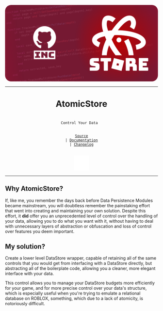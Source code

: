 <img style="border-radius: 20px;" src=https://raw.githubusercontent.com/Inctus/AtomicStore/main/docs/Images/banner.png>

---------------

<div align=center> 

<h1>AtomicStore</h1>
<code>
 Control Your Data   

 [Source](https://meta.discourse.org/t/linkedin-oauth2-plugin/46818) | [Documentation](https://meta.discourse.org/t/discourse-moderation-guide/63116) | [Changelog](https://meta.discourse.org/t/how-to-contribute-to-discourse/53797)

</code>

<img width=50px; src="https://raw.githubusercontent.com/Inctus/AtomicStore/main/docs/Images/logo.png">

</div>

--------------------

## Why AtomicStore?
If, like me, you remember the days back before Data Persistence Modules became mainstream, you will doubtless remember the painstaking effort that went into creating and maintaining your own solution. Despite this effort, it **did** offer you an unprecedented level of control over the handling of your data, allowing you to do what you want with it, without having to deal with unnecessary layers of abstraction or obfuscation and loss of control over features you deem important.

## My solution? 

Create a lower level DataStore wrapper, capable of retaining all of the same controls that you would get from interfacing with a DataStore directly, but abstracting all of the boilerplate code, allowing you a cleaner, more elegant interface with your data. 

This control allows you to manage your DataStore budgets more efficiently for your game, and for more precise control over your data's structure, which is especially useful when you're trying to emulate a relational database on ROBLOX, something, which due to a lack of atomicity, is notoriously difficult.  